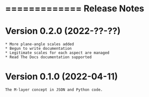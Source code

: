 =============
Release Notes
=============

Version 0.2.0 (2022-??-??)
==========================

    * More plane-angle scales added
    * Begun to write documentation 
    * Legitimate scales for each aspect are managed
    * Read The Docs documentation supported

Version 0.1.0 (2022-04-11)
==========================

    The M-layer concept in JSON and Python code. 
    
    
    
    

